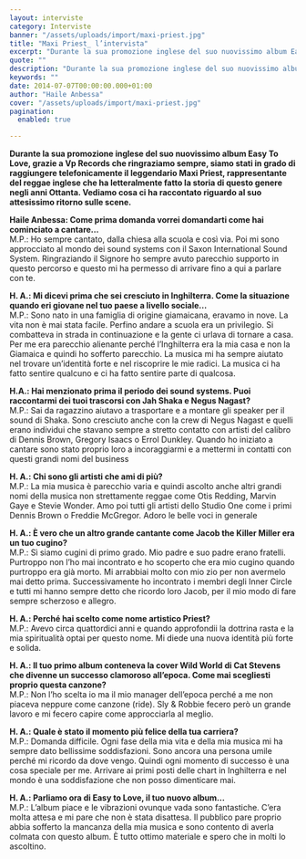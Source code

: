 ```yaml
---
layout: interviste
category: Interviste
banner: "/assets/uploads/import/maxi-priest.jpg"
title: "Maxi Priest_ l’intervista"
excerpt: "Durante la sua promozione inglese del suo nuovissimo album Easy To Love, grazie a Vp Records che ringraziamo sempre, siamo stati in grado di raggiungere telefonicamente il leggendario Maxi Priest, rappresentante del reggae inglese che ha letteralmente fatto la storia di questo genere negli anni Ottanta. Vediamo cosa ci ha raccontato riguardo al suo attesissimo…"
quote: ""
description: "Durante la sua promozione inglese del suo nuovissimo album Easy To Love, grazie a Vp Records che ringraziamo sempre, siamo stati in grado di raggiungere telefonicamente il leggendario Maxi Priest, rappresentante del reggae inglese che ha letteralmente fatto la storia di questo genere negli anni Ottanta. Vediamo cosa ci ha raccontato riguardo al suo attesissimo…"
keywords: ""
date: 2014-07-07T00:00:00.000+01:00
author: "Haile Anbessa"
cover: "/assets/uploads/import/maxi-priest.jpg"
pagination:
  enabled: true

---
```


**[](https://hotmc.com/wp-content/uploads/2014/07/maxi-priest.jpg)** 
**Durante la sua promozione inglese del suo nuovissimo album Easy To Love, grazie a Vp Records che ringraziamo sempre, siamo stati in grado di raggiungere telefonicamente il leggendario Maxi Priest, rappresentante del reggae inglese che ha letteralmente fatto la storia di questo genere negli anni Ottanta. Vediamo cosa ci ha raccontato riguardo al suo attesissimo ritorno sulle scene.**

**Haile Anbessa: Come prima domanda vorrei domandarti come hai cominciato a cantare…**  
M.P.: Ho sempre cantato, dalla chiesa alla scuola e così via. Poi mi sono approcciato al mondo dei sound systems con il Saxon International Sound System. Ringraziando il Signore ho sempre avuto parecchio supporto in questo percorso e questo mi ha permesso di arrivare fino a qui a parlare con te.

**H. A.: Mi dicevi prima che sei cresciuto in Inghilterra. Come la situazione quando eri giovane nel tuo paese a livello sociale…**  
M.P.: Sono nato in una famiglia di origine giamaicana, eravamo in nove. La vita non è mai stata facile. Perfino andare a scuola era un privilegio. Si combatteva in strada in continuazione e la gente ci urlava di tornare a casa. Per me era parecchio alienante perché l’Inghilterra era la mia casa e non la Giamaica e quindi ho sofferto parecchio. La musica mi ha sempre aiutato nel trovare un’identità forte e nel riscoprire le mie radici. La musica ci ha fatto sentire qualcuno e ci ha fatto sentire parte di qualcosa.

**H.A.: Hai menzionato prima il periodo dei sound systems. Puoi raccontarmi dei tuoi trascorsi con Jah Shaka e Negus Nagast?**  
M.P.: Sai da ragazzino aiutavo a trasportare e a montare gli speaker per il sound di Shaka. Sono cresciuto anche con la crew di Negus Nagast e quelli erano individui che stavano sempre a stretto contatto con artisti del calibro di Dennis Brown, Gregory Isaacs o Errol Dunkley. Quando ho iniziato a cantare sono stato proprio loro a incoraggiarmi e a mettermi in contatti con questi grandi nomi del business

**H. A.: Chi sono gli artisti che ami di più?**  
M.P.: La mia musica è parecchio varia e quindi ascolto anche altri grandi nomi della musica non strettamente reggae come Otis Redding, Marvin Gaye e Stevie Wonder. Amo poi tutti gli artisti dello Studio One come i primi Dennis Brown o Freddie McGregor. Adoro le belle voci in generale

**H. A.: È vero che un altro grande cantante come Jacob the Killer Miller era un tuo cugino?**  
M.P.: Sì siamo cugini di primo grado. Mio padre e suo padre erano fratelli. Purtroppo non l’ho mai incontrato e ho scoperto che era mio cugino quando purtroppo era già morto. Mi arrabbiai molto con mio zio per non avermelo mai detto prima. Successivamente ho incontrato i membri degli Inner Circle e tutti mi hanno sempre detto che ricordo loro Jacob, per il mio modo di fare sempre scherzoso e allegro.

**H. A.: Perché hai scelto come nome artistico Priest?**  
M.P.: Avevo circa quattordici anni e quando approfondii la dottrina rasta e la mia spiritualità optai per questo nome. Mi diede una nuova identità più forte e solida.

**H. A.: Il tuo primo album conteneva la cover Wild World di Cat Stevens che divenne un successo clamoroso all’epoca. Come mai scegliesti proprio questa canzone?**  
M.P.: Non l’ho scelta io ma il mio manager dell’epoca perché a me non piaceva neppure come canzone (ride). Sly & Robbie fecero però un grande lavoro e mi fecero capire come approcciarla al meglio.

**H. A.: Quale è stato il momento più felice della tua carriera?**  
M.P.: Domanda difficile. Ogni fase della mia vita e della mia musica mi ha sempre dato bellissime soddisfazioni. Sono ancora una persona umile perché mi ricordo da dove vengo. Quindi ogni momento di successo è una cosa speciale per me. Arrivare ai primi posti delle chart in Inghilterra e nel mondo è una soddisfazione che non posso dimenticare mai.

**H. A.: Parliamo ora di Easy to Love, il tuo nuovo album…**  
M.P.: L’album piace e le vibrazioni ovunque vada sono fantastiche. C’era molta attesa e mi pare che non è stata disattesa. Il pubblico pare proprio abbia sofferto la mancanza della mia musica e sono contento di averla colmata con questo album. È tutto ottimo materiale e spero che in molti lo ascoltino.